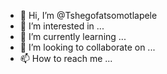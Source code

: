 - 👋 Hi, I’m @Tshegofatsomotlapele
- 👀 I’m interested in ...
- 🌱 I’m currently learning ...
- 💞️ I’m looking to collaborate on ...
- 📫 How to reach me ...

<!---
Tshegofatsomotlapele/Tshegofatsomotlapele is a ✨ special ✨ repository because its `README.md` (this file) appears on your GitHub profile.
You can click the Preview link to take a look at your changes.
--->

